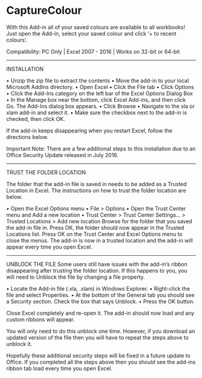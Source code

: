 # CaptureColour
With this Add-in all of your saved colours are available to all workbooks! Just open the Add-in, select your saved colour and click ‘+ to recent colours’.

Compatibility: PC Only | Excel 2007 - 2016 | Works on 32-bit or 64-bit

-----------------------------------------------------------------------------------------------------------------------------
INSTALLATION

• Unzip the zip file to extract the contents
• Move the add-in to your local Microsoft AddIns directory.
• Open Excel
• Click the File tab
• Click Options
• Click the Add-Ins category on the left bar of the Excel Options Dialog Box
• In the Manage box near the bottom, click Excel Add-ins, and then click Go. The Add-Ins dialog box appears.
• Click Browse
• Navigate to the xla or xlam add-in and select it.
• Make sure the checkbox next to the add-in is checked, then click OK.

If the add-in keeps disappearing when you restart Excel, follow the directions below.

Important Note: There are a few additional steps to this installation due to an Office Security Update released in July 2016.

-----------------------------------------------------------------------------------------------------------------------------
TRUST THE FOLDER LOCATION

The folder that the add-in file is saved in needs to be added as a Trusted Location in Excel. The instructions on how to trust 
the folder location are below.

• Open the Excel Options menu
	• File > Options
• Open the Trust Center menu and Add a new location
• Trust Center > Trust Center Settings… > Trusted Locations > Add new location
Browse for the folder that you saved the add-in file in.
Press OK, the folder should now appear in the Trusted Locations list.
Press OK on the Trust Center and Excel Options menu to close the menus.
The add-in is now in a trusted location and the add-in will appear every time you open Excel.

-----------------------------------------------------------------------------------------------------------------------------
UNBLOCK THE FILE
Some users still have issues with the add-in’s ribbon disappearing after trusting the folder location. If this happens to you, 
you will need to Unblock the file by changing a file property.

• Locate the Add-in file (.xla, .xlam) in Windows Explorer.
• Right-click the file and select Properties.
• At the bottom of the General tab you should see a Security section. Check the box that says Unblock.
• Press the OK button.

Close Excel completely and re-open it. The add-in should now load and any custom ribbons will appear.

You will only need to do this unblock one time. However, if you download an updated version of the file then you will have to 
repeat the steps above to unblock it.

Hopefully these additional security steps will be fixed in a future update to Office. If you completed all the steps above then 
you should see the add-ins ribbon tab load every time you open Excel.
